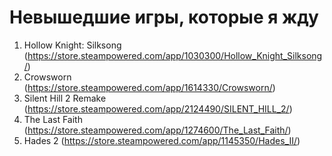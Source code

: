 # Невышедшие игры, которые я жду
1. Hollow Knight: Silksong (https://store.steampowered.com/app/1030300/Hollow_Knight_Silksong/)
2. Crowsworn (https://store.steampowered.com/app/1614330/Crowsworn/)
3. Silent Hill 2 Remake (https://store.steampowered.com/app/2124490/SILENT_HILL_2/)
4. The Last Faith (https://store.steampowered.com/app/1274600/The_Last_Faith/)
5. Hades 2 (https://store.steampowered.com/app/1145350/Hades_II/)
